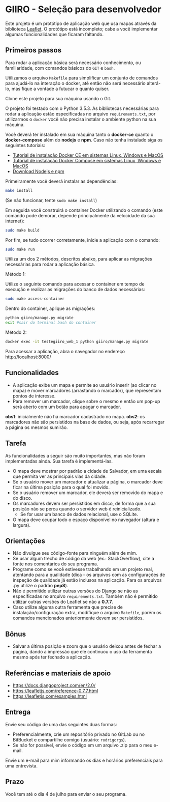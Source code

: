 # GIIRO - Seleção para desenvolvedor

Este projeto é um protótipo de aplicação web que usa mapas através da biblioteca [Leaflet](http://leafletjs.com/). O protótipo está incompleto; cabe a você implementar algumas funcionalidades que ficaram faltando.

## Primeiros passos

Para rodar a aplicação básica será necessário conhecimento, ou familiaridade, com comandos básicos do `GIT` e `bash`.

Utilizamos o arquivo `Makefile` para simplificar um conjunto de comandos para ajudá-lo na interação o docker, até então não será necessário alterá-lo, mas fique a vontade a futucar o quanto quiser.

Clone este projeto para sua máquina usando o Git.

O projeto foi testado com o Python 3.5.3. As bibliotecas necessárias para rodar a aplicação estão especificadas no arquivo `requirements.txt`, por utilizarmos o `docker` você não precisa instalar o ambiente python na sua máquina.

Você deverá ter instalado em sua máquina tanto o **docker-ce** quanto o **docker-compose** além do **nodejs** e **npm**. Caso não tenha instalado siga os seguintes tutoriais:
- [Tutorial de instalação Docker CE em sistemas Linux, Windows e MacOS](https://docs.docker.com/install/#supported-platforms)
- [Tutorial de instalação Docker Compose em sistemas Linux, Windows e MacOS](https://docs.docker.com/compose/install/)
- [Download Nodejs e npm](https://nodejs.org/en/download/)

Primeiramente você deverá instalar as dependências:
``` bash
make install
```

(Se não funcionar, tente `sudo make install`)

Em seguida você construirá o container Docker utilizando o comando (este comando pode demorar, depende principalmente da velocidade da sua internet):
``` bash
sudo make build
```

Por fim, se tudo ocorrer corretamente, inicie a aplicação com o comando:
``` bash
sudo make run
```

Utiliza um dos 2 métodos, descritos abaixo, para aplicar as migrações necessárias para rodar a aplicação básica.

Método 1:

Utilize o seguinte comando para acessar o container em tempo de execução e realizar as migrações do banco de dados necessárias:

```bash
sudo make access-container
```

Dentro do container, aplique as migrações:

```bash
python giiro/manage.py migrate
exit #sair do terminal bash do container
```

Método 2:

```bash
docker exec -it testegiiro_web_1 python giiro/manage.py migrate
```

Para acessar a aplicação, abra o navegador no endereço <http://localhost:8000/>

## Funcionalidades

- A aplicação exibe um mapa e permite ao usuário inserir (ao clicar no mapa) e mover marcadores (arrastando o marcador), que representam pontos de interesse.
- Para remover um marcador, clique sobre o mesmo e então um pop-up será aberto com um botão para apagar o marcador.

**obs1**: inicialmente não há marcador cadastrado no mapa.
**obs2**: os marcadores não são persistidos na base de dados, ou seja, após recarregar a página os mesmos sumirão.

## Tarefa

As funcionalidades a seguir são muito importantes, mas não foram implementadas ainda. Sua tarefa é implementá-las.

- O mapa deve mostrar por padrão a cidade de Salvador, em uma escala que permita ver as principais vias da cidade.
- Se o usuário mover um marcador e atualizar a página, o marcador deve ficar na última posição para o qual foi movido.
- Se o usuário remover um marcador, ele deverá ser removido do mapa e do disco.
- Os marcadores devem ser persistidos em disco, de forma que a sua posição não se perca quando o servidor web é reinicializado.
    - Se for usar um banco de dados relacional, use o SQLite.
- O mapa deve ocupar todo o espaço disponível no navegador (altura e largura).


## Orientações

- Não divulgue seu código-fonte para ninguém além de mim.
- Se usar algum trecho de código da web (ex.: StackOverflow), cite a fonte nos comentários do seu programa.
- Programe como se você estivesse trabalhando em um projeto real, atentando para a qualidade (dica - os arquivos com as configurações de inspeção de qualidade já estão inclusos na aplicação. Para os arquivos .py utilize o padrão **pep8**).
- Não é permitido utilizar outras versões do Django se não as especificadas no arquivo `requirements.txt`. Também não é permitido utilizar outras versões do Leaflet se não a **0.7.7**.
- Caso utilize alguma outra ferramenta que precise de instalação/configuração extra, modifique o arquivo `Makefile`, porém os comandos mencionados anteriormente devem ser persistidos.


## Bônus

- Salvar a última posição e zoom que o usuário deixou antes de fechar a página, dando a impressão que ele continuou o uso da ferramenta mesmo após ter fechado a aplicação. 

## Referências e materiais de apoio

- <https://docs.djangoproject.com/en/2.0/>
- <https://leafletjs.com/reference-0.7.7.html>
- <https://leafletjs.com/examples.html>

## Entrega

Envie seu código de uma das seguintes duas formas:

- Preferencialmente, crie um repositório privado no GitLab ou no BitBucket e compartilhe comigo (usuário: `rodrigorgs`).
- Se não for possível, envie o código em um arquivo .zip para o meu e-mail.

Envie um e-mail para mim informando os dias e horários preferenciais para uma entrevista.

## Prazo

Você tem até o dia 4 de julho para enviar o seu programa.
